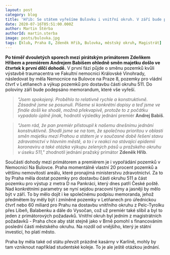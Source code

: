 ```yaml
---
layout: post
category: blog
title: 'Hřib: Se státem vyřešíme Bulovku i vnitřní okruh. V září bude podepsáno memorandum'
date: 2020-07-16T05:51:00.000Z
author: Martin Štěrba
authorId: martin.sterba
image: posts/bulovka.jpg
tags: [klub, Praha 8, Zdeněk Hřib, Bulovka, městský okruh, Magistrát]
---
```


**Po téměř dvouletých sporech mezi pirátským primátorem Zdeňkem Hřibem a premiérem Andrejem Babišem ohledně směn majetku došlo ve čtvrtek k první dílčí dohodě.** V první fázi půjde o směnu pozemků kvůli výstavbě traumacentra ve Fakultní nemocnici Královské Vinohrady, následovat by měla Nemocnice na Bulovce na Praze 8, pozemky pro vládní čtvrť v Letňanech a výkup pozemků pro dostavbu části okruhu 511. Do poloviny září bude podepsáno memorandum, které vše vyřeší.

> *"Jsem spokojený. Proběhlo to relativně rychle a konstruktivně. Zásadně jsme se posunuli. Píšeme si konkrétní dopisy a teď jsme ve finále došli ke shodě, možná překvapivě, protože to z počátku vypadalo úplně jinak,* hodnotil výsledky jednání premiér **Andrej Babiš**.

> *"Jsem rád, že pan premiér přistoupil k našemu dnešnímu jednání konstruktivně. Shodli jsme se na tom, že společnou prioritou v oblasti směn majetku mezi Prahou a státem je v současné době řešení stavu zdravotnictví v hlavním městě, a to i v reakci na stávající epidemii koronaviru a také otázka výkupu zelených pásů u pražského okruhu v úseku 511,"* zhodnotil jednání pražský primátor **Zdeněk Hřib**.

Součástí dohody mezi primátorem a premiérem je i vypořádání pozemků v Nemocnici Na Bulovce. Praha momentálně vlastní 20 procent pozemků a většinu nemovitostí areálu, které pronajímá ministerstvu zdravotnictví. Za to by Praha měla dostat pozemky pro dostavbu části okruhu 511 a část pozemku pro výstup z metra D na Pankráci, který dnes patří České poště. Nad konkrétními parametry se nyní sejdou pracovní týmy a jasněji by mělo být v září. To by mělo dojít i ke společnému podpisu memoranda, jehož předmětem by měly být i zmíněné pozemky v Letňanech pro úřednickou čtvrť nebo 60 miliard pro Prahu na dostavbu vnitřního okruhu z Pelc-Tyrolku přes Libeň, Balabenku a dále do Vysočan, což už premiér také slíbil a byl to jeden z primátorových požadavků. Vnitřní okruh byl jedním z magistrátních požadavků - Praha chce aby stát stejně jako v Brně pomohl s financováním poslední části městského okruhu. Na rozdíl od vnějšího, který je státní investicí, ho platí město.

Praha by měla také od státu převzít prázdné kasárny v Karlíně, mohly by tam vzniknout například studentské koleje. To je ale ještě otázkou jednání.



